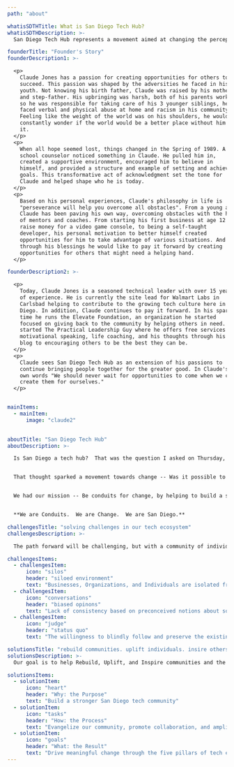 ```yaml
---
path: "about"

whatisSDTHTitle: What is San Diego Tech Hub?
whatisSDTHDescription: >-
  San Diego Tech Hub represents a movement aimed at changing the perception of the San Diego tech ecosystem.  Our focus is to be a conduit for change connecting businesses, organizations, and individuals, leveraging their resources and talents to build a stronger San Diego tech community through collaboration.

founderTitle: "Founder's Story"
founderDescription1: >-

  <p>
    Claude Jones has a passion for creating opportunities for others to
    succeed. This passion was shaped by the adversities he faced in his
    youth. Not knowing his birth father, Claude was raised by his mother
    and step-father. His upbringing was harsh, both of his parents worked
    so he was responsible for taking care of his 3 younger siblings, he
    faced verbal and physical abuse at home and racism in his community.
    Feeling like the weight of the world was on his shoulders, he would
    constantly wonder if the world would be a better place without him in
    it.
  </p>
  <p>
    When all hope seemed lost, things changed in the Spring of 1989. A
    school counselor noticed something in Claude. He pulled him in,
    created a supportive environment, encouraged him to believe in
    himself, and provided a structure and example of setting and achieve
    goals. This transformative act of acknowledgment set the tone for
    Claude and helped shape who he is today.
  </p>
  <p>
    Based on his personal experiences, Claude's philosophy in life is
    "perseverance will help you overcome all obstacles". From a young age
    Claude has been paving his own way, overcoming obstacles with the help
    of mentors and coaches. From starting his first business at age 12 to
    raise money for a video game console, to being a self-taught
    developer, his personal motivation to better himself created
    opportunities for him to take advantage of various situations. And
    through his blessings he would like to pay it forward by creating
    opportunities for others that might need a helping hand.
  </p>

founderDescription2: >-

  <p>
    Today, Claude Jones is a seasoned technical leader with over 15 years
    of experience. He is currently the site lead for Walmart Labs in
    Carlsbad helping to contribute to the growing tech culture here in San
    Diego. In addition, Claude continues to pay it forward. In his spare
    time he runs the Elevate Foundation, an organization he started
    focused on giving back to the community by helping others in need. He
    started The Practical Leadership Guy where he offers free services for
    motivational speaking, life coaching, and his thoughts through his
    blog to encouraging others to be the best they can be.
  </p>
  <p>
    Claude sees San Diego Tech Hub as an extension of his passions to
    continue bringing people together for the greater good. In Claude's
    own words "We should never wait for opportunities to come when we can
    create them for ourselves."
  </p>


mainItems:
  - mainItem:
      image: "claude2"

      
aboutTitle: "San Diego Tech Hub"
aboutDescription: >-

  Is San Diego a tech hub?  That was the question I asked on Thursday, December 6th, 2018 to a small group of passionate professionals looking to make a difference in the San Diego tech community.  As the discussion concluded, we realized we were missing a unified tech front.  We agreed San Diego had some “tech hubbing” going on across Downtown, Sorrento Valley, and North County, however, these tech communities were operating in a silo.  This begged the question, “what could be accomplished if we **ALL** worked together?”.


  That thought sparked a movement towards change -- Was it possible to bring the San Diego tech community together for the betterment of businesses, organizations, and individuals with the common goal of changing the perception of what it means to be a tech hub for San Diego?


  We had our mission -- Be conduits for change, by helping to build a stronger San Diego tech community through collaboration.  Our goal is not to duplicate efforts, but rather bridge gaps and encourage connections to drive transformative change across the tech community within San Diego.


  **We are Conduits.  We are Change.  We are San Diego.**

challengesTitle: "solving challenges in our tech ecosystem"
challengesDescription: >-

  The path forward will be challenging, but with a community of individual leaders working together, we all can help address the three issues San Diego Tech Hub feels is hindering our tech ecosystem.

challengesItems:
  - challengesItem:
      icon: "silos"
      header: "siloed environment"
      text: "Businesses, Organizations, and Individuals are isolated from each other preventing true end to end collaboration."
  - challengesItem:
      icon: "conversations"
      header: "biased opinons"
      text: "Lack of consistency based on preconceived notions about something or someone that may be favorable or unfavorable based on circumstance."
  - challengesItem:
      icon: "judge"
      header: "status quo"
      text: "The willingness to blindly follow and preserve the existing state of affairs without question."

solutionsTitle: "rebuild communities. uplift individuals. insire others."
solutionsDescription: >-
  Our goal is to help Rebuild, Uplift, and Inspire communities and the people within them.  These are the core founder principles that started with the Elevate Foundation and are translated to drive the WHY, HOW, and WHAT vision of San Diego Tech Hub.

solutionsItems:
  - solutionItem:
      icon: "heart"
      header: "Why: the Purpose"
      text: "Build a stronger San Diego tech community"
  - solutionItem:
      icon: "tasks"
      header: "How: the Process"
      text: "Evangelize our community, promote collaboration, and amplify our tech presence"
  - solutionItem:
      icon: "goals"
      header: "What: the Result"
      text: "Drive meaningful change through the five pillars of tech excellence to enable a thriving San Diego tech community"
---
```

